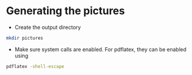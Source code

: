 # Generating the pictures

- Create the output directory
```sh
mkdir pictures
``` 
- Make sure system calls are enabled. For pdflatex, they can be enabled using
```sh
pdflatex -shell-escape
```
